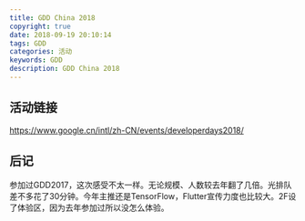 ```yaml
---
title: GDD China 2018
copyright: true
date: 2018-09-19 20:10:14
tags: GDD
categories: 活动
keywords: GDD
description: GDD China 2018
---
```


## 活动链接

https://www.google.cn/intl/zh-CN/events/developerdays2018/

## 后记

​	参加过GDD2017，这次感受不太一样。无论规模、人数较去年翻了几倍。光排队差不多花了30分钟。今年主推还是TensorFlow，Flutter宣传力度也比较大。2F设了体验区，因为去年参加过所以没怎么体验。